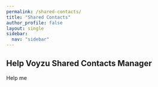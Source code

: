 ```yaml
---
permalink: /shared-contacts/
title: "Shared Contacts"
author_profile: false
layout: single
sidebar:
  nav: "sidebar"
---
```


## Help Voyzu Shared Contacts Manager

Help me
